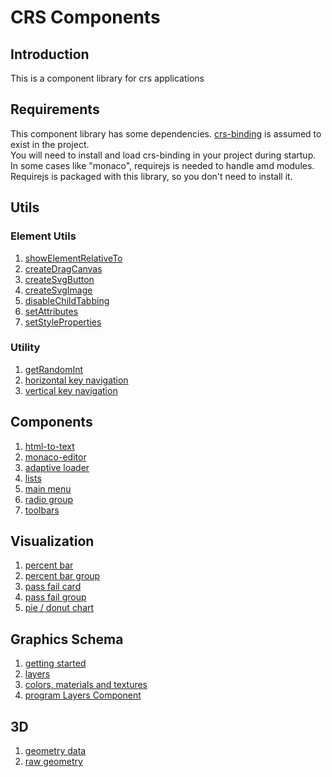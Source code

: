# CRS Components
## Introduction

This is a component library for crs applications
## Requirements

This component library has some dependencies.
[crs-binding](https://github.com/caperaven/crs-binding) is assumed to exist in the project.  
You will need to install and load crs-binding in your project during startup.
In some cases like "monaco", requirejs is needed to handle amd modules.  
Requirejs is packaged with this library, so you don't need to install it.

## Utils

### Element Utils

1. [showElementRelativeTo](/documents/element-utils/showElementRelativeTo.md)
1. [createDragCanvas](/documents/element-utils/createDragCanvas.md)
1. [createSvgButton](/documents/element-utils/createSvgButton.md)
1. [createSvgImage](/documents/element-utils/createSvgImage.md)
1. [disableChildTabbing](/documents/element-utils/disableChildTabbing.md)
1. [setAttributes](/documents/element-utils/setAttributes.md)
1. [setStyleProperties](/documents/element-utils/setStyleProperties.md)

### Utility

1. [getRandomInt](/documents/utility/gerRandomInt.md)
1. [horizontal key navigation](/documents/utility/horizontalKeyNavigation.md)
1. [vertical key navigation](/documents/utility/verticalKeyNavigation.md)

## Components

1. [html-to-text](/documents/components/html-to-text.md)  
1. [monaco-editor](/documents/components/monaco-editor.md)  
1. [adaptive loader](/documents/components/adaptive-loader.md)  
1. [lists](/documents/components/lists.md)  
1. [main menu](/documents/components/main-menu.md)
1. [radio group](/documents/components/radio-group.md)
1. [toolbars](/documents/components/toolbars.md)

## Visualization

1. [percent bar](/documents/visualizations/percent-bar.md)
1. [percent bar group](/documents/visualizations/percent-bar-group.md)
1. [pass fail card](/documents/visualizations/pass-fail-card.md)
1. [pass fail group](/documents/visualizations/pass-fail-group.md)
1. [pie / donut chart](/documents/visualizations/pie-chart.md)

## Graphics Schema
1. [getting started](/documents/graphics-schema/01.%20getting-started.md)
1. [layers](/documents/graphics-schema/02.%20layers.md)
1. [colors, materials and textures](/documents/graphics-schema/03.%20colors%20materials%20and%20textures.md)
1. [program Layers Component]()

## 3D
1. [geometry data](/documents/3d/geometry-data.md)
1. [raw geometry](/documents/3d/rawToGeometry.md)